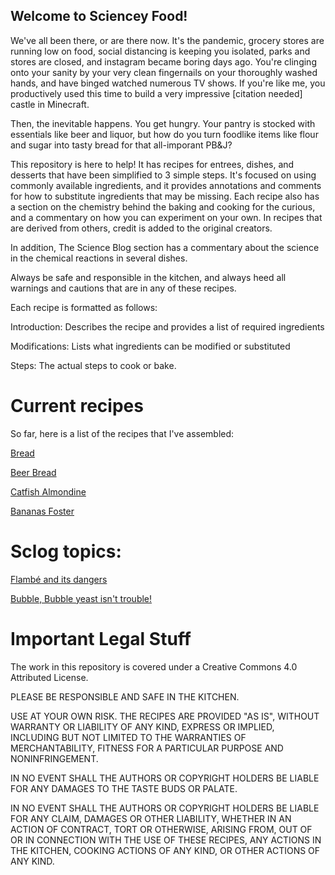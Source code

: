 ## Welcome to Sciencey Food!

We've all been there, or are there now. It's the pandemic, grocery stores are running low on food, social distancing is keeping you isolated, parks and stores are closed, and instagram became boring days ago. You're clinging onto your sanity by your very clean fingernails on your thoroughly washed hands, and have binged watched numerous TV shows. If you're like me, you productively used this time to build a very impressive \[citation needed\] castle in Minecraft.

Then, the inevitable happens.  You get hungry. Your pantry is stocked with essentials like beer and liquor, but how do you turn foodlike items like flour and sugar into tasty bread for that all-imporant PB&J? 

This repository is here to help! It has recipes for entrees, dishes, and desserts that have been simplified to 3 simple steps. It's focused on using commonly available ingredients, and it provides annotations and comments for how to substitute ingredients that may be missing. Each recipe also has a section on the chemistry behind the baking and cooking for the curious, and a commentary on how you can experiment on your own. In recipes that are derived from others, credit is added to the original creators.

In addition, The Science Blog section has a commentary about the science in the chemical reactions in several dishes.

Always be safe and responsible in the kitchen, and always heed all warnings and cautions that are in any of these recipes. 

Each recipe is formatted as follows:

Introduction: Describes the recipe and provides a list of required ingredients

Modifications: Lists what ingredients can be modified or substituted

Steps: The actual steps to cook or bake.

# Current recipes
So far, here is a list of the recipes that I've assembled:

[Bread](https://github.com/disulfidebond/scienceyfood/blob/master/Recipes/Bread.md)

[Beer Bread](https://github.com/disulfidebond/scienceyfood/blob/master/Recipes/BeerBread.md)

[Catfish Almondine](https://github.com/disulfidebond/scienceyfood/blob/master/Recipes/CatfishAlmondine.md)

[Bananas Foster](https://github.com/disulfidebond/scienceyfood/blob/master/Recipes/BananasFoster.md)


# Sclog topics:

[Flambé and its dangers]()

[Bubble, Bubble yeast isn't trouble!](https://github.com/disulfidebond/scienceyfood/tree/master/Sclog)


# Important Legal Stuff

The work in this repository is covered under a Creative Commons 4.0 Attributed License.

PLEASE BE RESPONSIBLE AND SAFE IN THE KITCHEN.

USE AT YOUR OWN RISK. THE RECIPES ARE PROVIDED "AS IS", WITHOUT WARRANTY OR LIABILITY OF ANY KIND, EXPRESS OR
IMPLIED, INCLUDING BUT NOT LIMITED TO THE WARRANTIES OF MERCHANTABILITY,
FITNESS FOR A PARTICULAR PURPOSE AND NONINFRINGEMENT. 

IN NO EVENT SHALL THE AUTHORS OR COPYRIGHT HOLDERS BE LIABLE FOR ANY DAMAGES TO THE TASTE BUDS OR PALATE.

IN NO EVENT SHALL THE AUTHORS OR COPYRIGHT HOLDERS BE LIABLE FOR ANY CLAIM, DAMAGES OR OTHER
LIABILITY, WHETHER IN AN ACTION OF CONTRACT, TORT OR OTHERWISE, ARISING FROM,
OUT OF OR IN CONNECTION WITH THE USE OF THESE RECIPES, ANY ACTIONS IN THE KITCHEN,
COOKING ACTIONS OF ANY KIND, OR OTHER ACTIONS OF ANY KIND.


